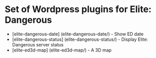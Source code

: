 # Set of Wordpress plugins for Elite: Dangerous

* [elite-dangerous-date] (elite-dangerous-date/) - Show ED date
* [elite-dangerous-status] (elite-dangerous-status/) - Display Elite: Dangerous server status
* [elite-ed3d-map] (elite-ed3d-map/) - A 3D map
